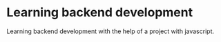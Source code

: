 # Learning backend development

Learning backend development with the help of a project with javascript.